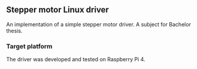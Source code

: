 ## Stepper motor Linux driver

An implementation of a simple stepper motor driver. A subject for Bachelor thesis.

### Target platform

The driver was developed and tested on Raspberry Pi 4.

